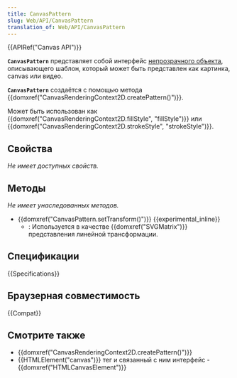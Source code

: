 ```yaml
---
title: CanvasPattern
slug: Web/API/CanvasPattern
translation_of: Web/API/CanvasPattern
---
```


{{APIRef("Canvas API")}}

**`CanvasPattern`** представляет собой интерфейс [непрозрачного объекта](https://en.wikipedia.org/wiki/Opaque_data_type), описывающего шаблон, который может быть представлен как картинка, canvas или видео.

**`CanvasPattern`** создаётся с помощью метода {{domxref("CanvasRenderingContext2D.createPattern()")}}.

Может быть использован как {{domxref("CanvasRenderingContext2D.fillStyle", "fillStyle")}} или {{domxref("CanvasRenderingContext2D.strokeStyle", "strokeStyle")}}.

## Свойства

_Не имеет доступных свойств._

## Методы

_Не имеет унаследованных методов._

- {{domxref("CanvasPattern.setTransform()")}} {{experimental_inline}}
  - : Используется в качестве {{domxref("SVGMatrix")}} представления линейной трансформации.

## Спецификации

{{Specifications}}

## Браузерная совместимость

{{Compat}}

## Смотрите также

- {{domxref("CanvasRenderingContext2D.createPattern()")}}
- {{HTMLElement("canvas")}} тег и связанный с ним интерфейс - {{domxref("HTMLCanvasElement")}}
